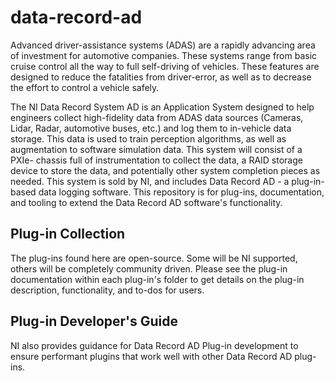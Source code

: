 # data-record-ad
Advanced driver-assistance systems (ADAS) are a rapidly advancing area of investment for automotive companies. These systems range from basic cruise control all the way to full self-driving of vehicles. These features are designed to reduce the fatalities from driver-error, as well as to decrease the effort to control a vehicle safely.

The NI Data Record System AD is an Application System designed to help engineers collect high-fidelity data from ADAS data sources (Cameras, Lidar, Radar, automotive buses, etc.) and log them to in-vehicle data storage. This data is used to train perception algorithms, as well as augmentation to software simulation data. This system will consist of a PXIe- chassis full of instrumentation to collect the data, a RAID storage device to store the data, and potentially other system completion pieces as needed. This system is sold by NI, and includes Data Record AD - a plug-in-based data logging software. This repository is for plug-ins, documentation, and tooling to extend the Data Record AD software's functionality.  

## Plug-in Collection
The plug-ins found here are open-source. Some will be NI supported, others will be completely community driven. Please see the plug-in documentation within each plug-in's folder to get details on the plug-in description, functionality, and to-dos for users. 

## Plug-in Developer's Guide
NI also provides guidance for Data Record AD Plug-in development to ensure performant plugins that work well with other Data Record AD plug-ins. 
